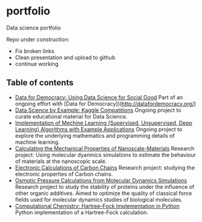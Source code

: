 # portfolio
Data science portfolio

Repo under construction: 
* Fix broken links
* Clean presentation and upload to github
* continue working

## Table of contents
* [Data for Democracy: Using Data Science for Social Good](https://github.com/alejandrox1/tutorials)
  Part of an ongoing effort with [Data for Democracy])(http://datafordemocracy.org/)
* [Data Science by Example: Kaggle Compatitions](https://github.com/alejandrox1/kaggle)
  Ongoing project to curate educational material for Data Science.
* [Implementation of Mechine Learning (Supervised, Unsupervised, Deep Learning) Algorithms with Example Applications](https://github.com/alejandrox1/MachineLearning)
   Ongoing project to explore the underlying mathematics and programming details of machine learning.
* [Calculating the Mechanical Properties of Nanoscale-Materials](https://github.com/alejandrox1/poisson_lammps)
  Research project: Using molecular dyanmics simulations to estimate the behaviour of materials at the nanoscopic scale.
* [Electronic Calculations of Carbon Chains](https://github.com/alejandrox1/chains_nwchem)
  Research project: studying the electronic properties of Carbon chains.
* [Osmotic Pressure Calculations from Molecular Dynamics Simulations](https://github.com/alejandrox1/osmotic_pressure)
  Research project to study the stability of proteins under the influence of other organic additives. Aimed to optimize the quality of classical force fields used for molecular dynamics studies of biological molecules.
* [Computational Chemistry: Hartree-Fock Implementation in Python](https://github.com/alejandrox1/blog/tree/master/HF)
  Python implementation of a Hartree-Fock calculation.
